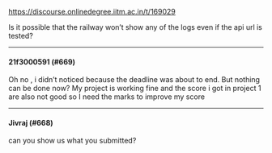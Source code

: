 https://discourse.onlinedegree.iitm.ac.in/t/169029

Is it possible that the railway won’t show any of the logs even if the api url is tested?</p><hr>

<h4>21f3000591 (#669)</h4>
<p>Oh no , i didn’t noticed because the deadline was about to end. But  nothing can be done now? My project is working fine and the score i got in project 1 are also not good so I need the marks to improve my score</p><hr>

<h4>Jivraj (#668)</h4>
<p>can you show us what you submitted?